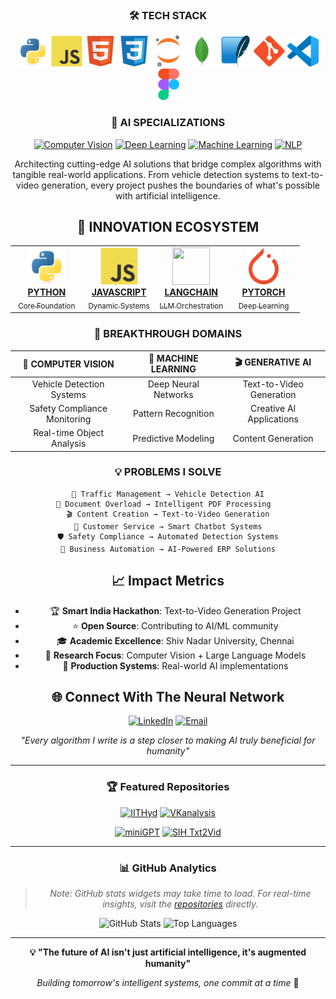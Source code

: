 <div align="center">



<div align="center">


### 🛠️ **TECH STACK**

<a href="https://docs.python.org/3/" target="_blank"><img src="https://raw.githubusercontent.com/devicons/devicon/master/icons/python/python-original.svg" width="50" height="50"/></a>
<a href="https://developer.mozilla.org/en-US/docs/Web/JavaScript" target="_blank"><img src="https://raw.githubusercontent.com/devicons/devicon/master/icons/javascript/javascript-original.svg" width="50" height="50"/></a>
<a href="https://developer.mozilla.org/en-US/docs/Web/HTML" target="_blank"><img src="https://raw.githubusercontent.com/devicons/devicon/master/icons/html5/html5-original.svg" width="50" height="50"/></a>
<a href="https://developer.mozilla.org/en-US/docs/Web/CSS" target="_blank"><img src="https://raw.githubusercontent.com/devicons/devicon/master/icons/css3/css3-original.svg" width="50" height="50"/></a>
<a href="https://docs.jupyter.org/en/latest/" target="_blank"><img src="https://raw.githubusercontent.com/devicons/devicon/master/icons/jupyter/jupyter-original.svg" width="50" height="50"/></a>
<a href="https://docs.mongodb.com/" target="_blank"><img src="https://raw.githubusercontent.com/devicons/devicon/master/icons/mongodb/mongodb-original.svg" width="50" height="50"/></a>
<a href="https://www.sqlite.org/docs.html" target="_blank"><img src="https://raw.githubusercontent.com/devicons/devicon/master/icons/sqlite/sqlite-original.svg" width="50" height="50"/></a>
<a href="https://git-scm.com/doc" target="_blank"><img src="https://raw.githubusercontent.com/devicons/devicon/master/icons/git/git-original.svg" width="50" height="50"/></a>
<a href="https://code.visualstudio.com/docs" target="_blank"><img src="https://raw.githubusercontent.com/devicons/devicon/master/icons/vscode/vscode-original.svg" width="50" height="50"/></a>
<a href="https://www.figma.com/developers/api" target="_blank"><img src="https://raw.githubusercontent.com/devicons/devicon/master/icons/figma/figma-original.svg" width="50" height="50"/></a>

</div>

<div align="center">

### 🧠 **AI SPECIALIZATIONS**
<a href="https://opencv.org/about/" target="_blank"><img src="https://img.shields.io/badge/Computer_Vision-FF6B6B?style=for-the-badge&logo=opencv&logoColor=white" alt="Computer Vision"></a> <a href="https://www.tensorflow.org/learn" target="_blank"><img src="https://img.shields.io/badge/Deep_Learning-4ECDC4?style=for-the-badge&logo=tensorflow&logoColor=white" alt="Deep Learning"></a> <a href="https://scikit-learn.org/stable/getting_started.html" target="_blank"><img src="https://img.shields.io/badge/Machine_Learning-45B7D1?style=for-the-badge&logo=scikit-learn&logoColor=white" alt="Machine Learning"></a> <a href="https://spacy.io/usage/spacy-101" target="_blank"><img src="https://img.shields.io/badge/NLP-96CEB4?style=for-the-badge&logo=spacy&logoColor=white" alt="NLP"></a>

</div>

Architecting cutting-edge AI solutions that bridge complex algorithms with tangible real-world applications. From vehicle detection systems to text-to-video generation, every project pushes the boundaries of what's possible with artificial intelligence.

## 🌟 **INNOVATION ECOSYSTEM**

<table align="center">
<tr>
<td align="center" width="25%">
<a href="https://www.python.org/about/" target="_blank">
<img src="https://raw.githubusercontent.com/devicons/devicon/master/icons/python/python-original.svg" width="60" height="60"/>
<br><strong>PYTHON</strong>
<br><sub>Core Foundation</sub>
</a>
</td>
<td align="center" width="25%">
<a href="https://developer.mozilla.org/en-US/docs/Web/JavaScript/Guide/Introduction" target="_blank">
<img src="https://raw.githubusercontent.com/devicons/devicon/master/icons/javascript/javascript-original.svg" width="60" height="60"/>
<br><strong>JAVASCRIPT</strong>
<br><sub>Dynamic Systems</sub>
</a>
</td>
<td align="center" width="25%">
<a href="https://python.langchain.com/docs/get_started/introduction" target="_blank">
<img src="https://avatars.githubusercontent.com/u/126733545?s=200&v=4" width="60" height="60"/>
<br><strong>LANGCHAIN</strong>
<br><sub>LLM Orchestration</sub>
</a>
</td>
<td align="center" width="25%">
<a href="https://pytorch.org/get-started/locally/" target="_blank">
<img src="https://raw.githubusercontent.com/devicons/devicon/master/icons/pytorch/pytorch-original.svg" width="60" height="60"/>
<br><strong>PYTORCH</strong>
<br><sub>Deep Learning</sub>
</a>
</td>
</tr>
</table>

<div align="center">

### 🚀 **BREAKTHROUGH DOMAINS**

| 🎯 **COMPUTER VISION** | 🧠 **MACHINE LEARNING** | 🎬 **GENERATIVE AI** |
|:---:|:---:|:---:|
| Vehicle Detection Systems | Deep Neural Networks | Text-to-Video Generation |
| Safety Compliance Monitoring | Pattern Recognition | Creative AI Applications |
| Real-time Object Analysis | Predictive Modeling | Content Generation |

</div>

<div align="center">

### 💡 **PROBLEMS I SOLVE**

```
🚗 Traffic Management → Vehicle Detection AI
📄 Document Overload → Intelligent PDF Processing  
🎬 Content Creation → Text-to-Video Generation
🤖 Customer Service → Smart Chatbot Systems
🛡️ Safety Compliance → Automated Detection Systems
🏢 Business Automation → AI-Powered ERP Solutions
```

</div>

## 📈 Impact Metrics
- 🏆 **Smart India Hackathon**: Text-to-Video Generation Project
- ⭐ **Open Source**: Contributing to AI/ML community
- 🎓 **Academic Excellence**: Shiv Nadar University, Chennai
- 🔬 **Research Focus**: Computer Vision + Large Language Models
- 🚀 **Production Systems**: Real-world AI implementations

## 🌐 Connect With The Neural Network
<a href="https://www.linkedin.com/in/deepak-thirukkumaran-758598232/" target="_blank"><img src="https://img.shields.io/badge/LinkedIn-0077B5?style=for-the-badge&logo=linkedin&logoColor=white" alt="LinkedIn"></a>
<a href="mailto:thirudeepak2311@gmail.com" target="_blank"><img src="https://img.shields.io/badge/Email-D14836?style=for-the-badge&logo=gmail&logoColor=white" alt="Email"></a>


*"Every algorithm I write is a step closer to making AI truly beneficial for humanity"*

---

### 🏆 Featured Repositories
<div align="center">

<a href="https://github.com/ThiruDeepak2311/IITHyd" target="_blank"><img src="https://github-readme-stats.vercel.app/api/pin/?username=ThiruDeepak2311&repo=IITHyd&theme=tokyonight&cache_seconds=0" alt="IITHyd"></a>
<a href="https://github.com/ThiruDeepak2311/VKanalysis" target="_blank"><img src="https://github-readme-stats.vercel.app/api/pin/?username=ThiruDeepak2311&repo=VKanalysis&theme=tokyonight&cache_seconds=0" alt="VKanalysis"></a>

<a href="https://github.com/ThiruDeepak2311/miniGPT" target="_blank"><img src="https://github-readme-stats.vercel.app/api/pin/?username=ThiruDeepak2311&repo=miniGPT&theme=tokyonight&cache_seconds=0" alt="miniGPT"></a>
<a href="https://github.com/ThiruDeepak2311/SIH_Txt2Vid" target="_blank"><img src="https://github-readme-stats.vercel.app/api/pin/?username=ThiruDeepak2311&repo=SIH_Txt2Vid&theme=tokyonight&cache_seconds=0" alt="SIH Txt2Vid"></a>

</div>

---

### 📊 GitHub Analytics
> *Note: GitHub stats widgets may take time to load. For real-time insights, visit the [repositories](https://github.com/ThiruDeepak2311?tab=repositories) directly.*

<div align="center">

![GitHub Stats](https://github-readme-stats.vercel.app/api?username=ThiruDeepak2311&show_icons=true&theme=tokyonight&hide_border=true&count_private=true)
![Top Languages](https://github-readme-stats.vercel.app/api/top-langs/?username=ThiruDeepak2311&layout=compact&theme=tokyonight&hide_border=true)

</div>

---

<div align="center">
  
**💡 "The future of AI isn't just artificial intelligence, it's augmented humanity"**

*Building tomorrow's intelligent systems, one commit at a time* 🚀

</div>
